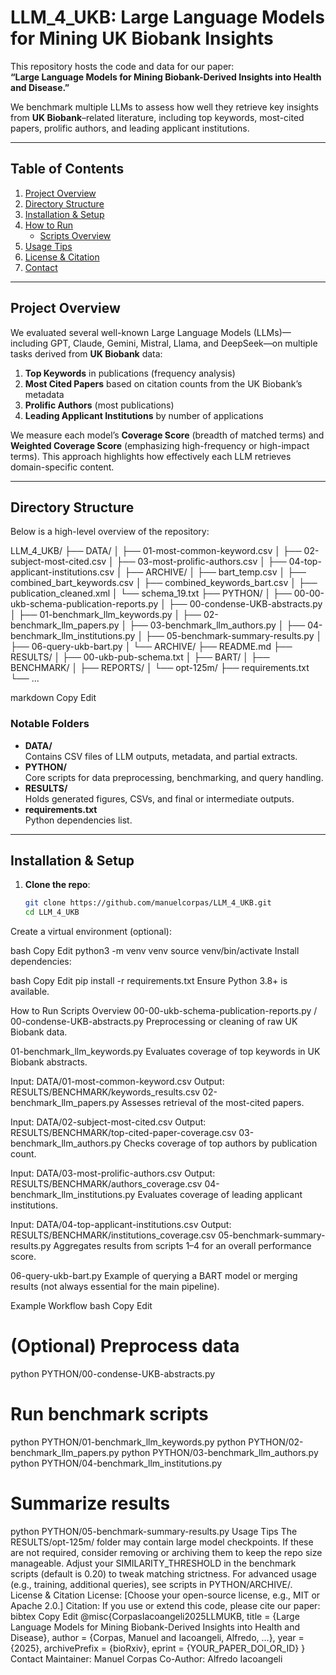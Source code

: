# LLM_4_UKB: Large Language Models for Mining UK Biobank Insights

This repository hosts the code and data for our paper:  
**“Large Language Models for Mining Biobank-Derived Insights into Health and Disease.”**

We benchmark multiple LLMs to assess how well they retrieve key insights from **UK Biobank**–related literature, including top keywords, most-cited papers, prolific authors, and leading applicant institutions.

---

## Table of Contents

1. [Project Overview](#project-overview)  
2. [Directory Structure](#directory-structure)  
3. [Installation & Setup](#installation--setup)  
4. [How to Run](#how-to-run)  
   - [Scripts Overview](#scripts-overview)  
5. [Usage Tips](#usage-tips)  
6. [License & Citation](#license--citation)  
7. [Contact](#contact)

---

## Project Overview

We evaluated several well-known Large Language Models (LLMs)—including GPT, Claude, Gemini, Mistral, Llama, and DeepSeek—on multiple tasks derived from **UK Biobank** data:

1. **Top Keywords** in publications (frequency analysis)  
2. **Most Cited Papers** based on citation counts from the UK Biobank’s metadata  
3. **Prolific Authors** (most publications)  
4. **Leading Applicant Institutions** by number of applications  

We measure each model’s **Coverage Score** (breadth of matched terms) and **Weighted Coverage Score** (emphasizing high-frequency or high-impact terms). This approach highlights how effectively each LLM retrieves domain-specific content.

---

## Directory Structure

Below is a high-level overview of the repository:

LLM_4_UKB/ ├── DATA/ │ ├── 01-most-common-keyword.csv │ ├── 02-subject-most-cited.csv │ ├── 03-most-prolific-authors.csv │ ├── 04-top-applicant-institutions.csv │ ├── ARCHIVE/ │ ├── bart_temp.csv │ ├── combined_bart_keywords.csv │ ├── combined_keywords_bart.csv │ ├── publication_cleaned.xml │ └── schema_19.txt ├── PYTHON/ │ ├── 00-00-ukb-schema-publication-reports.py │ ├── 00-condense-UKB-abstracts.py │ ├── 01-benchmark_llm_keywords.py │ ├── 02-benchmark_llm_papers.py │ ├── 03-benchmark_llm_authors.py │ ├── 04-benchmark_llm_institutions.py │ ├── 05-benchmark-summary-results.py │ ├── 06-query-ukb-bart.py │ └── ARCHIVE/ ├── README.md ├── RESULTS/ │ ├── 00-ukb-pub-schema.txt │ ├── BART/ │ ├── BENCHMARK/ │ ├── REPORTS/ │ └── opt-125m/ ├── requirements.txt └── ...

markdown
Copy
Edit

### Notable Folders

- **DATA/**  
  Contains CSV files of LLM outputs, metadata, and partial extracts.  
- **PYTHON/**  
  Core scripts for data preprocessing, benchmarking, and query handling.  
- **RESULTS/**  
  Holds generated figures, CSVs, and final or intermediate outputs.  
- **requirements.txt**  
  Python dependencies list.

---

## Installation & Setup

1. **Clone the repo**:
   ```bash
   git clone https://github.com/manuelcorpas/LLM_4_UKB.git
   cd LLM_4_UKB
Create a virtual environment (optional):

bash
Copy
Edit
python3 -m venv venv
source venv/bin/activate
Install dependencies:

bash
Copy
Edit
pip install -r requirements.txt
Ensure Python 3.8+ is available.

How to Run
Scripts Overview
00-00-ukb-schema-publication-reports.py / 00-condense-UKB-abstracts.py
Preprocessing or cleaning of raw UK Biobank data.

01-benchmark_llm_keywords.py
Evaluates coverage of top keywords in UK Biobank abstracts.

Input: DATA/01-most-common-keyword.csv
Output: RESULTS/BENCHMARK/keywords_results.csv
02-benchmark_llm_papers.py
Assesses retrieval of the most-cited papers.

Input: DATA/02-subject-most-cited.csv
Output: RESULTS/BENCHMARK/top-cited-paper-coverage.csv
03-benchmark_llm_authors.py
Checks coverage of top authors by publication count.

Input: DATA/03-most-prolific-authors.csv
Output: RESULTS/BENCHMARK/authors_coverage.csv
04-benchmark_llm_institutions.py
Evaluates coverage of leading applicant institutions.

Input: DATA/04-top-applicant-institutions.csv
Output: RESULTS/BENCHMARK/institutions_coverage.csv
05-benchmark-summary-results.py
Aggregates results from scripts 1–4 for an overall performance score.

06-query-ukb-bart.py
Example of querying a BART model or merging results (not always essential for the main pipeline).

Example Workflow
bash
Copy
Edit
# (Optional) Preprocess data
python PYTHON/00-condense-UKB-abstracts.py

# Run benchmark scripts
python PYTHON/01-benchmark_llm_keywords.py
python PYTHON/02-benchmark_llm_papers.py
python PYTHON/03-benchmark_llm_authors.py
python PYTHON/04-benchmark_llm_institutions.py

# Summarize results
python PYTHON/05-benchmark-summary-results.py
Usage Tips
The RESULTS/opt-125m/ folder may contain large model checkpoints. If these are not required, consider removing or archiving them to keep the repo size manageable.
Adjust your SIMILARITY_THRESHOLD in the benchmark scripts (default is 0.20) to tweak matching strictness.
For advanced usage (e.g., training, additional queries), see scripts in PYTHON/ARCHIVE/.
License & Citation
License: [Choose your open-source license, e.g., MIT or Apache 2.0.]
Citation: If you use or extend this code, please cite our paper:
bibtex
Copy
Edit
@misc{CorpasIacoangeli2025LLMUKB,
  title    = {Large Language Models for Mining Biobank-Derived Insights into Health and Disease},
  author   = {Corpas, Manuel and Iacoangeli, Alfredo, ...},
  year     = {2025},
  archivePrefix = {bioRxiv},
  eprint        = {YOUR_PAPER_DOI_OR_ID}
}
Contact
Maintainer: Manuel Corpas
Co-Author: Alfredo Iacoangeli
